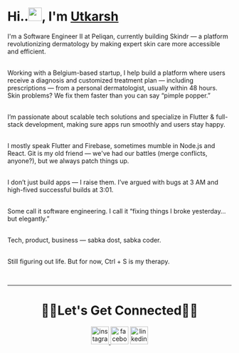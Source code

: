 
<h1 >Hi..<img  src="https://media.giphy.com/media/hvRJCLFzcasrR4ia7z/giphy.gif"  width="30px"></a>, I'm <a  href='https://www.linkedin.com/in/utkarsh-kumar-907a9a149/'  target='_blank'>Utkarsh</a></h1>

<p>
I'm a Software Engineer II at Peliqan, currently building Skindr — a platform revolutionizing dermatology by making expert skin care more accessible and efficient.<br><br>

Working with a Belgium-based startup, I help build a platform where users receive a diagnosis and customized treatment plan — including prescriptions — from a personal dermatologist, usually within 48 hours. Skin problems? We fix them faster than you can say “pimple popper.”<br><br>

I’m passionate about scalable tech solutions and specialize in Flutter & full-stack development, making sure apps run smoothly and users stay happy.<br><br>

I mostly speak Flutter and Firebase, sometimes mumble in Node.js and React. Git is my old friend — we've had our battles (merge conflicts, anyone?), but we always patch things up.<br><br>

I don’t just build apps — I raise them. I’ve argued with bugs at 3 AM and high-fived successful builds at 3:01.<br><br>

Some call it software engineering. I call it “fixing things I broke yesterday… but elegantly.”<br><br>

Tech, product, business — sabka dost, sabka coder.<br><br>

Still figuring out life. But for now, Ctrl + S is my therapy.
</p>

<br />

<hr />

<h1  align=center>🤘🏻Let's Get Connected🤘🏻</h1>

<p  align=center><a href="https://www.instagram.com/itzz_utkarsh_/"  target="_blank"><img  src='https://www.vectorlogo.zone/logos/instagram/instagram-icon.svg'  alt='instagram'  height='40'> <a  href="https://www.facebook.com/BittU.KumAr.256/"  target="_blank"><img  src='https://www.vectorlogo.zone/logos/facebook/facebook-icon.svg'  alt='facebook'  height='40'></a> <a  href="https://www.linkedin.com/in/utkarsh-kumar-907a9a149/"  target="_blank"><img  src='https://www.vectorlogo.zone/logos/linkedin/linkedin-icon.svg'  alt='linkedin'  height='40'></a></p>

<br />
